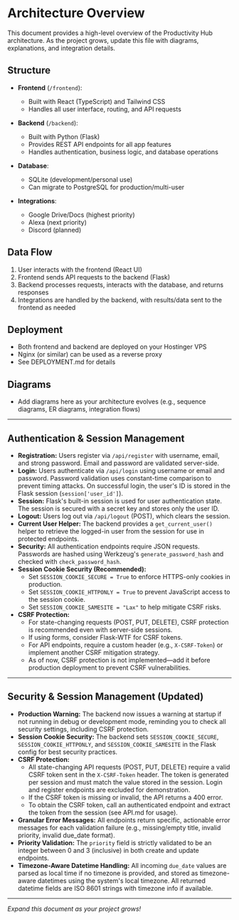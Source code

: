 # Architecture Overview

This document provides a high-level overview of the Productivity Hub architecture. As the project grows, update this file with diagrams, explanations, and integration details.

## Structure

- **Frontend** (`/frontend`):
  - Built with React (TypeScript) and Tailwind CSS
  - Handles all user interface, routing, and API requests

- **Backend** (`/backend`):
  - Built with Python (Flask)
  - Provides REST API endpoints for all app features
  - Handles authentication, business logic, and database operations

- **Database**:
  - SQLite (development/personal use)
  - Can migrate to PostgreSQL for production/multi-user

- **Integrations**:
  - Google Drive/Docs (highest priority)
  - Alexa (next priority)
  - Discord (planned)

## Data Flow
1. User interacts with the frontend (React UI)
2. Frontend sends API requests to the backend (Flask)
3. Backend processes requests, interacts with the database, and returns responses
4. Integrations are handled by the backend, with results/data sent to the frontend as needed

## Deployment
- Both frontend and backend are deployed on your Hostinger VPS
- Nginx (or similar) can be used as a reverse proxy
- See DEPLOYMENT.md for details

## Diagrams
- Add diagrams here as your architecture evolves (e.g., sequence diagrams, ER diagrams, integration flows)

---

## Authentication & Session Management

- **Registration:** Users register via `/api/register` with username, email, and strong password. Email and password are validated server-side.
- **Login:** Users authenticate via `/api/login` using username or email and password. Password validation uses constant-time comparison to prevent timing attacks. On successful login, the user's ID is stored in the Flask session (`session['user_id']`).
- **Session:** Flask's built-in session is used for user authentication state. The session is secured with a secret key and stores only the user ID.
- **Logout:** Users log out via `/api/logout` (POST), which clears the session.
- **Current User Helper:** The backend provides a `get_current_user()` helper to retrieve the logged-in user from the session for use in protected endpoints.
- **Security:** All authentication endpoints require JSON requests. Passwords are hashed using Werkzeug's `generate_password_hash` and checked with `check_password_hash`.
- **Session Cookie Security (Recommended):**
    - Set `SESSION_COOKIE_SECURE = True` to enforce HTTPS-only cookies in production.
    - Set `SESSION_COOKIE_HTTPONLY = True` to prevent JavaScript access to the session cookie.
    - Set `SESSION_COOKIE_SAMESITE = "Lax"` to help mitigate CSRF risks.
- **CSRF Protection:**
    - For state-changing requests (POST, PUT, DELETE), CSRF protection is recommended even with server-side sessions.
    - If using forms, consider Flask-WTF for CSRF tokens.
    - For API endpoints, require a custom header (e.g., `X-CSRF-Token`) or implement another CSRF mitigation strategy.
    - As of now, CSRF protection is not implemented—add it before production deployment to prevent CSRF vulnerabilities.

---

## Security & Session Management (Updated)
- **Production Warning:** The backend now issues a warning at startup if not running in debug or development mode, reminding you to check all security settings, including CSRF protection.
- **Session Cookie Security:** The backend sets `SESSION_COOKIE_SECURE`, `SESSION_COOKIE_HTTPONLY`, and `SESSION_COOKIE_SAMESITE` in the Flask config for best security practices.
- **CSRF Protection:**
  - All state-changing API requests (POST, PUT, DELETE) require a valid CSRF token sent in the `X-CSRF-Token` header. The token is generated per session and must match the value stored in the session. Login and register endpoints are excluded for demonstration.
  - If the CSRF token is missing or invalid, the API returns a 400 error.
  - To obtain the CSRF token, call an authenticated endpoint and extract the token from the session (see API.md for usage).
- **Granular Error Messages:** All endpoints return specific, actionable error messages for each validation failure (e.g., missing/empty title, invalid priority, invalid due_date format).
- **Priority Validation:** The `priority` field is strictly validated to be an integer between 0 and 3 (inclusive) in both create and update endpoints.
- **Timezone-Aware Datetime Handling:** All incoming `due_date` values are parsed as local time if no timezone is provided, and stored as timezone-aware datetimes using the system's local timezone. All returned datetime fields are ISO 8601 strings with timezone info if available.

---

*Expand this document as your project grows!*
